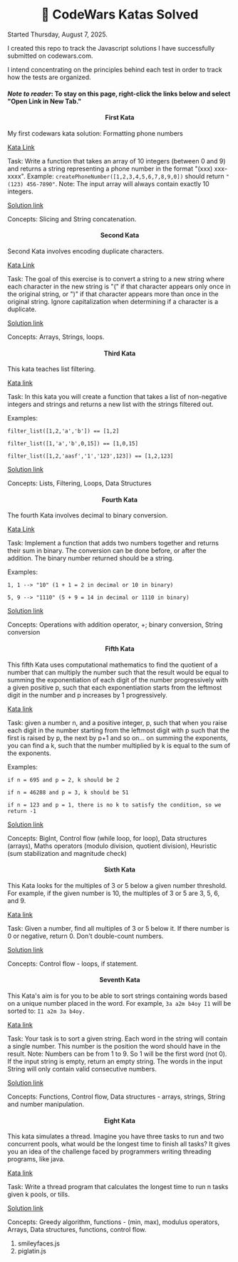 <h1 align="center">🚀 CodeWars Katas Solved</h1>

Started Thursday, August 7, 2025.

I created this repo to track the Javascript solutions I have successfully submitted on codewars.com. 

I intend concentrating on the principles behind each test in order to track how the tests are organized. 

<h4><em>Note to reader</em>: To stay on this page, right-click the links below and select "Open Link in New Tab."</h4>

<h4 align="center">First Kata</h4>

My first codewars kata solution: Formatting phone numbers

[Kata Link](https://www.codewars.com/kata/525f50e3b73515a6db000b83/train/javascript)

Task: Write a function that takes an array of 10 integers (between 0 and 9) 
and returns a string representing a phone number in the format "(xxx) xxx-xxxx".
Example: ```createPhoneNumber([1,2,3,4,5,6,7,8,9,0])``` should return ```"(123) 456-7890"```.
Note: The input array will always contain exactly 10 integers.

[Solution link](js-files/phone_creator.js)

Concepts: Slicing and String concatenation. 

<h4 align="center">Second Kata</h4>

Second Kata involves encoding duplicate characters.

[Kata Link](https://www.codewars.com/kata/54b42f9314d9229fd6000d9c)

Task: The goal of this exercise is to convert a string to a new string 
where each character in the new string is "(" if that character appears 
only once in the original string, or ")" if that character appears 
more than once in the original string. Ignore capitalization when 
determining if a character is a duplicate. 

[Solution link](js-files/duplicate_encoder.js)

Concepts: Arrays, Strings, loops. 

<h4 align="center">Third Kata</h4>

This kata teaches list filtering. 

[Kata link](https://www.codewars.com/kata/53dbd5315a3c69eed20002dd/train/javascript)

Task: In this kata you will create a function that takes a list of non-negative 
integers and strings and returns a new list with the strings filtered out. 

Examples:

```filter_list([1,2,'a','b']) == [1,2]```

```filter_list([1,'a','b',0,15]) == [1,0,15]```

```filter_list([1,2,'aasf','1','123',123]) == [1,2,123]```

[Solution link](js-files/list_filtering.js)

Concepts: Lists, Filtering, Loops, Data Structures

<h4 align="center">Fourth Kata</h4>

The fourth Kata involves decimal to binary conversion. 

[Kata Link](https://www.codewars.com/kata/551f37452ff852b7bd000139/train/javascript)

Task: Implement a function that adds two numbers together and returns their sum in binary. The conversion can be done before, or after the addition. The binary number returned should be a string.

Examples: 

```1, 1 --> "10" (1 + 1 = 2 in decimal or 10 in binary)```

```5, 9 --> "1110" (5 + 9 = 14 in decimal or 1110 in binary)```

[Solution link](js-files/binary_addition.js)

Concepts: Operations with addition operator, +; binary conversion, String conversion

<h4 align="center"> Fifth Kata </h4>

This fifth Kata uses computational mathematics to find the quotient of a number that can 
multiply the number such that the result would be equal to summing the exponentiation 
of each digit of the number progressively with a given positive p, such that each
exponentiation starts from the leftmost digit in the number and p increases by 1 progressively. 

[Kata link](https://www.codewars.com/kata/5552101f47fc5178b1000050/solutions/javascript)

Task: given a number n, and a positive integer, p, such that when you raise each digit
in the number starting from the leftmost digit with p such that the first is raised by p, the next by p+1 and so on... on summing the exponents, you can find a k, such that the number multiplied by k is equal to the sum of the exponents. 

Examples:

```if n = 695 and p = 2, k should be 2``` 

```if n = 46288 and p = 3, k should be 51```

```if n = 123 and p = 1, there is no k to satisfy the condition, so we return -1```

[Solution link](js-files/digits_play.js)


Concepts: BigInt, Control flow (while loop, for loop), Data structures (arrays), Maths operators (modulo division, quotient division), Heuristic (sum stabilization and magnitude check)  

<h4 align="center"> Sixth Kata </h4>

This Kata looks for the multiples of 3 or 5 below a given number threshold. For example,
if the given number is 10, the multiples of 3 or 5 are 3, 5, 6, and 9. 

[Kata link](https://www.codewars.com/kata/514b92a657cdc65150000006/javascript
)

Task: Given a number, find all multiples of 3 or 5 below it. If there number is 0
or negative, return 0. Don't double-count numbers. 

[Solution link](js-files/multiple35.js)

Concepts: Control flow - loops, if statement.

<h4 align="center"> Seventh Kata </h4>

This Kata's aim is for you to be able to sort strings containing words based on a 
unique number placed in the word. For example, ```3a a2m b4oy I1``` will be sorted to:
```I1 a2m 3a b4oy.``` 

[Kata link](https://www.codewars.com/kata/55c45be3b2079eccff00010f/javascript)

Task: Your task is to sort a given string. Each word in the string will contain 
a single number. This number is the position the word should have in the result.
Note: Numbers can be from 1 to 9. So 1 will be the first word (not 0).
If the input string is empty, return an empty string. The words in the input String 
will only contain valid consecutive numbers.

[Solution link](js-files/your_order.js)

Concepts: Functions, Control flow, Data structures - arrays, strings, String and number manipulation. 

<h4 align="center"> Eight Kata </h4>

 This kata simulates a thread. Imagine you have three tasks to run and two concurrent pools, what would be the longest time to finish all tasks? It gives you an idea of the challenge faced by programmers writing threading programs, like java. 

[Kata link](https://www.codewars.com/kata/57b06f90e298a7b53d000147/javascript)

Task: Write a thread program that calculates the longest time to run n tasks given 
k pools, or tills. 

[Solution link](js-files/threadpool.js)

Concepts: Greedy algorithm, functions - (min, max), modulus operators, Arrays, Data structures, functions, control flow.  

1. smileyfaces.js
2. piglatin.js